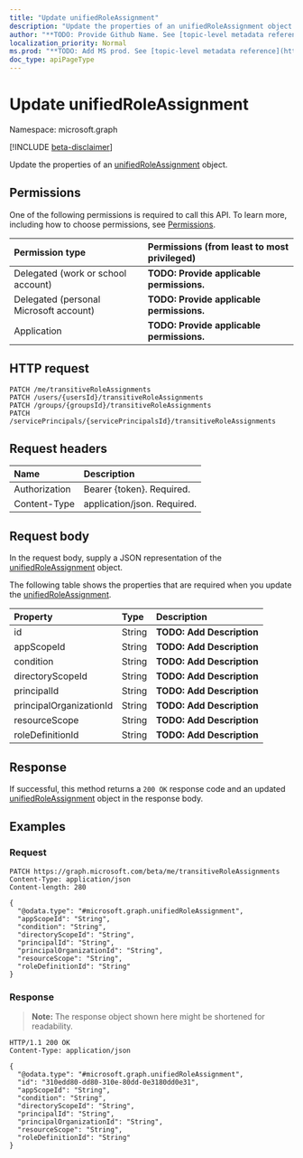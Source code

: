 ```yaml
---
title: "Update unifiedRoleAssignment"
description: "Update the properties of an unifiedRoleAssignment object."
author: "**TODO: Provide Github Name. See [topic-level metadata reference](https://msgo.azurewebsites.net/add/document/guidelines/metadata.html#topic-level-metadata)**"
localization_priority: Normal
ms.prod: "**TODO: Add MS prod. See [topic-level metadata reference](https://msgo.azurewebsites.net/add/document/guidelines/metadata.html#topic-level-metadata)**"
doc_type: apiPageType
---
```


# Update unifiedRoleAssignment
Namespace: microsoft.graph

[!INCLUDE [beta-disclaimer](../../includes/beta-disclaimer.md)]

Update the properties of an [unifiedRoleAssignment](../resources/unifiedroleassignment.md) object.

## Permissions
One of the following permissions is required to call this API. To learn more, including how to choose permissions, see [Permissions](/graph/permissions-reference).

|Permission type|Permissions (from least to most privileged)|
|:---|:---|
|Delegated (work or school account)|**TODO: Provide applicable permissions.**|
|Delegated (personal Microsoft account)|**TODO: Provide applicable permissions.**|
|Application|**TODO: Provide applicable permissions.**|

## HTTP request

<!-- {
  "blockType": "ignored"
}
-->
``` http
PATCH /me/transitiveRoleAssignments
PATCH /users/{usersId}/transitiveRoleAssignments
PATCH /groups/{groupsId}/transitiveRoleAssignments
PATCH /servicePrincipals/{servicePrincipalsId}/transitiveRoleAssignments
```

## Request headers
|Name|Description|
|:---|:---|
|Authorization|Bearer {token}. Required.|
|Content-Type|application/json. Required.|

## Request body
In the request body, supply a JSON representation of the [unifiedRoleAssignment](../resources/unifiedroleassignment.md) object.

The following table shows the properties that are required when you update the [unifiedRoleAssignment](../resources/unifiedroleassignment.md).

|Property|Type|Description|
|:---|:---|:---|
|id|String|**TODO: Add Description**|
|appScopeId|String|**TODO: Add Description**|
|condition|String|**TODO: Add Description**|
|directoryScopeId|String|**TODO: Add Description**|
|principalId|String|**TODO: Add Description**|
|principalOrganizationId|String|**TODO: Add Description**|
|resourceScope|String|**TODO: Add Description**|
|roleDefinitionId|String|**TODO: Add Description**|



## Response

If successful, this method returns a `200 OK` response code and an updated [unifiedRoleAssignment](../resources/unifiedroleassignment.md) object in the response body.

## Examples

### Request
<!-- {
  "blockType": "request",
  "name": "update_unifiedroleassignment"
}
-->
``` http
PATCH https://graph.microsoft.com/beta/me/transitiveRoleAssignments
Content-Type: application/json
Content-length: 280

{
  "@odata.type": "#microsoft.graph.unifiedRoleAssignment",
  "appScopeId": "String",
  "condition": "String",
  "directoryScopeId": "String",
  "principalId": "String",
  "principalOrganizationId": "String",
  "resourceScope": "String",
  "roleDefinitionId": "String"
}
```


### Response
>**Note:** The response object shown here might be shortened for readability.
<!-- {
  "blockType": "response",
  "truncated": true
}
-->
``` http
HTTP/1.1 200 OK
Content-Type: application/json

{
  "@odata.type": "#microsoft.graph.unifiedRoleAssignment",
  "id": "310edd80-dd80-310e-80dd-0e3180dd0e31",
  "appScopeId": "String",
  "condition": "String",
  "directoryScopeId": "String",
  "principalId": "String",
  "principalOrganizationId": "String",
  "resourceScope": "String",
  "roleDefinitionId": "String"
}
```

